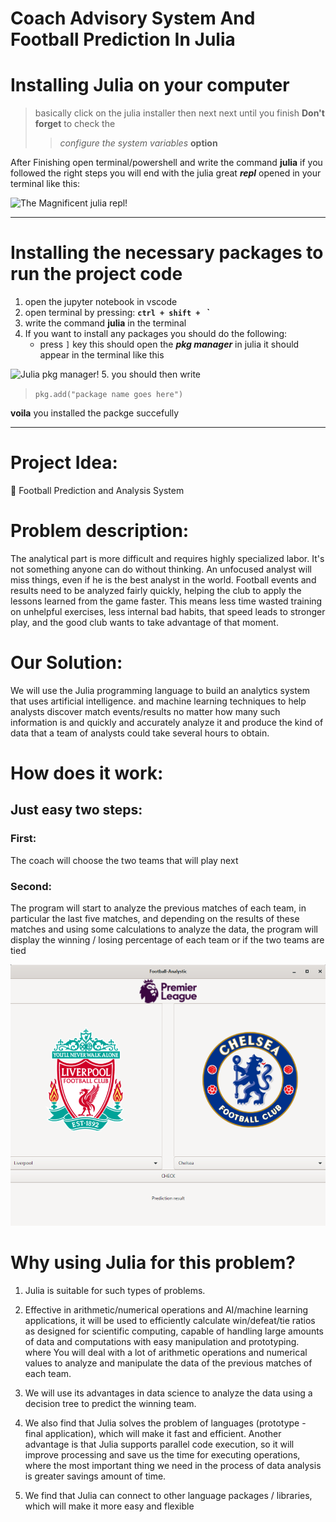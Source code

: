 # Coach Advisory System And Football Prediction In Julia

# Installing Julia on your computer 

>basically click on the julia installer then next next until you finish **Don't forget** to check the 
>> *configure the system variables* **option**

After Finishing open terminal/powershell and write the command **julia** if you followed the right steps you will end with the julia great ***repl*** opened in your terminal like this: 

![The Magnificent julia repl!](https://github.com/Noureldin2303/Coach_Advisory_System_And_Football_Prediction_In_Julia/blob/main/Coach%20advisory%20System%20in%20julia/Readme/juliarepl.png?raw=true "Julia Repl")

---

# Installing the necessary packages to run the project code
 1. open the jupyter notebook in vscode 
 2. open terminal by pressing: **`ctrl + shift + ` `**
 3. write the command **julia** in the terminal
 4. If you want to install any packages you should do the following:
    - press `]` key this should open the ***pkg manager*** in julia it should appear in the terminal like this 

![Julia pkg manager!](https://github.com/Noureldin2303/Coach_Advisory_System_And_Football_Prediction_In_Julia/blob/main/Coach%20advisory%20System%20in%20julia/Readme/juliaPkg.png?raw=true "Julia pkg manager")
5. you should then write 
>`pkg.add("package name goes here")`

**voila** you installed the packge succefully
 
-----------------------------------------------------------------------------------------------------------------------------------------------------------------------

# Project Idea:
 Football Prediction and Analysis System

# Problem description:
The analytical part is more difficult and requires highly specialized labor. It's not something anyone can do without thinking. An unfocused analyst will miss things, even if he is the best analyst in the world.
Football events and results need to be analyzed fairly quickly, helping the club to apply the lessons learned from the game faster. This means less time wasted training on unhelpful exercises, less internal bad habits, that speed leads to stronger play, and the good club wants to take advantage of that moment.

# Our Solution:
We will use the Julia programming language to build an analytics system that uses artificial intelligence. and machine learning techniques to help analysts discover match events/results no matter how many such information is and quickly and accurately analyze it and produce the kind of data that a team of analysts could take several hours to obtain.


# How does it work:
## Just easy two steps:
### First: 
The coach will choose the two teams that will play next

### Second:
The program will start to analyze the previous matches of each team, in particular the last five matches, and depending on the results of these matches and using some calculations to analyze the data, the program will display the winning / losing percentage of each team or if the two teams are tied

![The Magnificent system GUI!](https://github.com/Noureldin2303/Coach_Advisory_System-Football_Prediction_In_Julia/blob/main/Coach%20advisory%20System%20in%20julia/images/GUI.PNG?raw=true "System GUI")


# Why using Julia for this problem?

1. Julia is suitable for such types of problems.

2. Effective in arithmetic/numerical operations and AI/machine learning applications, it will be used to efficiently calculate win/defeat/tie ratios as designed for scientific computing, capable of handling large amounts of data and computations with easy manipulation and prototyping. where
You will deal with a lot of arithmetic operations and numerical values to analyze and manipulate the data of the previous matches of each team.

3. We will use its advantages in data science to analyze the data using a decision tree to predict the winning team.

4. We also find that Julia solves the problem of languages (prototype - final application), which will make it fast and efficient. Another advantage is that Julia supports parallel code execution, so it will improve processing and save us the time for executing operations, where the most important thing we need in the process of data analysis is greater savings amount of time.

5. We find that Julia can connect to other language packages / libraries, which will make it more easy and flexible
